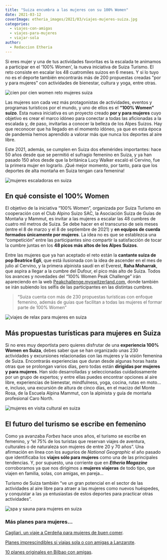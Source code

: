 ```yaml
---
title: "Suiza encumbra a las mujeres con su 100% Women"
date: 2021-03-12
coverImage: etheria_images/2021/03/viajes-mujeres-suiza.jpg
categories: 
  - viajes-con-amigas
  - viajes-para-mujeres
  - viajar-sola
author: 
  - Redaccion Etheria
---
```


Si eres mujer y una de tus actividades favoritas es la escalada te animamos a participar en el ‘100% Women’, la nueva iniciativa de Suiza Turismo. El reto consiste en escalar los 48 cuatromiles suizos en 6 meses. Y si lo tuyo no es el deporte también encontrarás más de 200 propuestas creadas "por y para mujeres" con actividades de bienestar, cultura y yoga, entre otras.

![cien por cien women reto mujeres suiza](etheria_images/2021/03/viajes-mujeres-suiza.jpg "Coronar los 48 cuatromiles suizos, un reto para mujeres. © Switzerland Tourism")

Las mujeres son cada vez más protagonistas de actividades, eventos y programas 
turísticos por el mundo, y uno de ellos es el **“100% Women” suizo**. Esta nueva 
iniciativa es un proyecto creado **por y para mujeres** cuyo objetivo es crear el marco 
idóneo para conectar a todas las aficionadas a la escalada y, de paso, invitarlas a 
conocer la belleza de los Alpes Suizos. Hay que reconocer que ha llegado en el momento 
idóneo, ya que en esta época de pandemia hemos aprendido a valorar más que nunca los 
deportes al aire libre. 

Este 2021, además, se cumplen en Suiza dos efemérides importantes: hace 50 años desde 
que se permitió el sufragio femenino en Suiza, y ya han pasado 150 años desde que la 
británica Lucy Walker escaló el Cervino, fue la primera mujer en lograrlo. ¡Qué mejor 
momento, por tanto, para que los deportes de alta montaña en Suiza tengan cara femenina! 

![mujeres escaladoras en suiza](etheria_images/2021/03/100-por-100-women-suiza.jpg "Los equipos de cuerda deben estar formados únicamente por mujeres. © Switzerland Tourism")

## En qué consiste el 100% Women

El objetivo de la iniciativa “100% Women”, organizada por Suiza Turismo en cooperación 
con el Club Alpino Suizo SAC, la Asociación Suiza de Guías de Montaña y Mammut, es 
invitar a las mujeres a escalar las 48 cumbres de cuatro mil metros de Suiza. Se debe 
hacer en el transcurso de seis meses (entre el 8 de marzo y el 8 de septiembre de 2021) 
y **en equipos de cuerda formados únicamente por mujeres**. La idea no es que se 
establezca una “competición” entre las participantes sino compartir la satisfacción de 
tocar la cumbre juntas en los **48 picos más altos de los Alpes Suizos**. 

Entre las mujeres que ya han aceptado el reto están la **cantante suiza de pop Beatrice 
Egli**, que está ilusionada con la idea de ascender en el mes de julio al Cervino, y la 
primera alpinista saudí en el Everest, **Raha Moharrak**, que aspira a llegar a la 
cumbre del Dufour, el pico más alto de Suiza. Todos los avances y novedades del “100% 
Women Peak Challenge” irán apareciendo en la web [Peakchallenge.myswitzerland.com](https://peakchallenge.myswitzerland.com/en/), 
donde también se irán subiendo los selfis de las participantes en las distintas cumbres. 

> “Suiza cuenta con más de 230 propuestas turísticas con enfoque femenino, además de guías 
> que facilitan a todas las mujeres el formar parte de 100% Women” 

![viajes de relax para mujeres en suiza](etheria_images/2021/03/yoga-viajes-mujeres-suiza.jpg "Más de 200 propuestas sólo para mujeres en Suiza. © Swiss Outdoorguide / Marina Grossrieder")

## Más propuestas turísticas para mujeres en Suiza

Si no eres muy deportista pero quieres disfrutar de una **experiencia 100% Women** **en 
Suiza**, debes saber que se han organizado unas 230 actividades y excursiones 
relacionadas con las mujeres y la visión femenina de Suiza. Encontrarás experiencias que 
duran desde algunas horas hasta otras que se prolongan varios días, pero todas están 
**dirigidas por mujeres y para mujeres**. Han sido desarrolladas y seleccionadas 
cuidadosamente por un grupo de expertos; y entre ellas puedes encontrar opciones al aire 
libre, experiencias de bienestar, mindfulness, yoga, cocina, rutas en moto... e, 
incluso, una excursión de altura de cinco días, en el macizo del Monte Rosa, de la 
Escuela Alpina Mammut, con la alpinista y guía de montaña profesional Caro North. 

![mujeres en visita cultural en suiza](etheria_images/2021/03/viajes-mujeres-cultura-suiza.jpg "Viajes culturales sólo para mujeres en Suiza. © Kunsthaus Zürich")

## El futuro del turismo se escribe en femenino

Como ya avanzaba _Forbes_ hace unos años, el turismo se escribe en femenino, y “el 75% 
de los turistas que reservan viajes de aventura, culturales o de naturaleza son mujeres 
de entre 20 y 70 años”. Una afirmación en línea con los augurios de _National 
Geographic_ el año pasado que identificaba los **viajes sólo para mujeres** como una de 
las principales tendencias. Y, por supuesto, una corriente que en **_Etheria Magazine_** 
corroboramos ya que nos dirigimos a **mujeres viajeras** de todo tipo, que viajen en 
familia, solas, con amigas, en pareja... 

Turismo de Suiza también “ve un gran potencial en el sector de las actividades al aire 
libre para atraer a las mujeres como nuevos huéspedes, y conquistar a las ya entusiastas 
de estos deportes para practicar otras actividades”. 

![spa y sauna para mujeres en suiza](etheria_images/2021/03/turismo-bienestar-mujeres-suiza.jpg "Propuestas de bienestar sólo para mujeres en Suiza. © Switzerland Tourism / Florence Gross")

### Más planes para mujeres...

[Cagliari, un viaje a Cerdeña para mujeres de buen 
comer](https://etheriamagazine.com/2020/09/17/guia-basica-cagliari-para-mujeres-viajeras/). 

[Planes imprescindibles si viajas sola o con amigas a 
Lanzarote](https://etheriamagazine.com/2020/06/11/viajar-sola-amigas-imprescindible-lanzarote/). 

[10 planes originales en Bilbao con 
amigas](https://etheriamagazine.com/2020/09/09/10-planes-originales-en-bilbao-con-amigas/).
